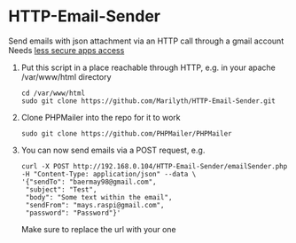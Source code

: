 # HTTP-Email-Sender
Send emails with json attachment via an HTTP call through a gmail account  
Needs [less secure apps access](https://myaccount.google.com/lesssecureapps)

1. Put this script in a place reachable through HTTP, e.g. in your apache /var/www/html directory
    ```
    cd /var/www/html
    sudo git clone https://github.com/Marilyth/HTTP-Email-Sender.git
    ```

2. Clone PHPMailer into the repo for it to work
    ```
    sudo git clone https://github.com/PHPMailer/PHPMailer
    ```

3. You can now send emails via a POST request, e.g.
    ```
    curl -X POST http://192.168.0.104/HTTP-Email-Sender/emailSender.php -H "Content-Type: application/json" --data \
    '{"sendTo": "baermay98@gmail.com",
     "subject": "Test",
     "body": "Some text within the email",
     "sendFrom": "mays.raspi@gmail.com",
     "password": "Password"}'
    ```
    Make sure to replace the url with your one
